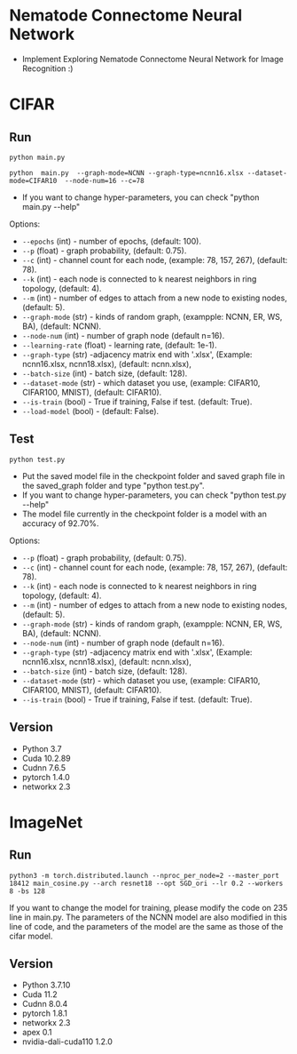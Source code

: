 # Nematode Connectome Neural Network
- Implement Exploring Nematode Connectome Neural Network for Image Recognition :)

# CIFAR

## Run 

```shell
python main.py

python  main.py  --graph-mode=NCNN --graph-type=ncnn16.xlsx --dataset-mode=CIFAR10  --node-num=16 --c=78
```
- If you want to change hyper-parameters, you can check "python main.py --help"

Options:
- `--epochs` (int) - number of epochs, (default: 100).
- `--p` (float) - graph probability, (default: 0.75).
- `--c` (int) - channel count for each node, (example: 78, 157, 267), (default: 78).
- `--k` (int) - each node is connected to k nearest neighbors in ring topology, (default: 4).
- `--m` (int) - number of edges to attach from a new node to existing nodes, (default: 5).
- `--graph-mode` (str) - kinds of random graph, (exampple: NCNN, ER, WS, BA), (default: NCNN).
- `--node-num` (int) - number of graph node (default n=16).
- `--learning-rate` (float) - learning rate, (default: 1e-1).
- `--graph-type` (str) -adjacency matrix end with '.xlsx', (Example: ncnn16.xlsx, ncnn18.xlsx), (default: ncnn.xlsx), 
- `--batch-size` (int) - batch size, (default: 128).
- `--dataset-mode` (str) - which dataset you use, (example: CIFAR10, CIFAR100, MNIST), (default: CIFAR10).
- `--is-train` (bool) - True if training, False if test. (default: True).
- `--load-model` (bool) - (default: False).

## Test
```
python test.py
```
- Put the saved model file in the checkpoint folder and saved graph file in the saved_graph folder and type "python test.py".
- If you want to change hyper-parameters, you can check "python test.py --help"
- The model file currently in the checkpoint folder is a model with an accuracy of 92.70%.

Options:

- `--p` (float) - graph probability, (default: 0.75).
- `--c` (int) - channel count for each node, (example: 78, 157, 267), (default: 78).
- `--k` (int) - each node is connected to k nearest neighbors in ring topology, (default: 4).
- `--m` (int) - number of edges to attach from a new node to existing nodes, (default: 5).
- `--graph-mode` (str) - kinds of random graph, (exampple: NCNN, ER, WS, BA), (default: NCNN).
- `--node-num` (int) - number of graph node (default n=16).
- `--graph-type` (str) -adjacency matrix end with '.xlsx', (Example: ncnn16.xlsx, ncnn18.xlsx), (default: ncnn.xlsx), 
- `--batch-size` (int) - batch size, (default: 128).
- `--dataset-mode` (str) - which dataset you use, (example: CIFAR10, CIFAR100, MNIST), (default: CIFAR10).
- `--is-train` (bool) - True if training, False if test. (default: True).



## Version

- Python 3.7
- Cuda 10.2.89
- Cudnn 7.6.5
- pytorch 1.4.0
- networkx 2.3


# ImageNet

## Run 

```
python3 -m torch.distributed.launch --nproc_per_node=2 --master_port 18412 main_cosine.py --arch resnet18 --opt SGD_ori --lr 0.2 --workers 8 -bs 128
```

If you want to change the model for training, please modify the code on 235 line in main.py. The parameters of the NCNN model are also modified in this line of code, and the parameters of the model are the same as those of the cifar model.

## Version

- Python 3.7.10
- Cuda 11.2
- Cudnn 8.0.4
- pytorch 1.8.1
- networkx 2.3
- apex 0.1
- nvidia-dali-cuda110 1.2.0
